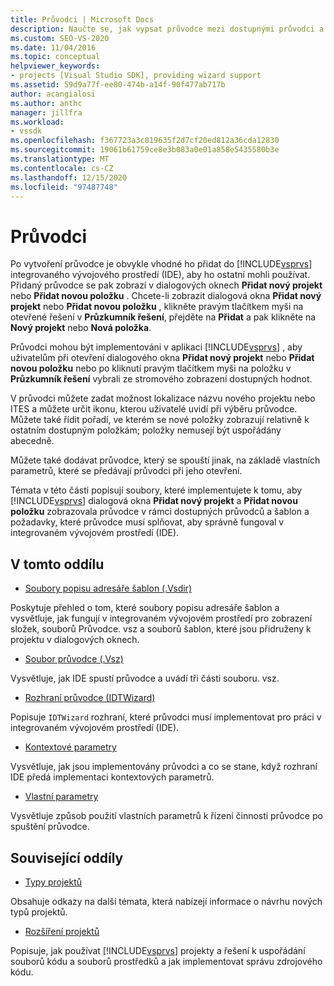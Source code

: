 ```yaml
---
title: Průvodci | Microsoft Docs
description: Naučte se, jak vypsat průvodce mezi dostupnými průvodci a šablonami v aplikaci Visual Studio a o požadavcích, které váš průvodce musí splnit v integrovaném vývojovém prostředí.
ms.custom: SEO-VS-2020
ms.date: 11/04/2016
ms.topic: conceptual
helpviewer_keywords:
- projects [Visual Studio SDK], providing wizard support
ms.assetid: 59d9a77f-ee80-474b-a14f-90f477ab717b
author: acangialosi
ms.author: anthc
manager: jillfra
ms.workload:
- vssdk
ms.openlocfilehash: f367723a3c819635f2d7cf20ed812a36cda12830
ms.sourcegitcommit: 19061b61759ce8e3b083a0e01a858e5435580b3e
ms.translationtype: MT
ms.contentlocale: cs-CZ
ms.lasthandoff: 12/15/2020
ms.locfileid: "97487748"
---
```

# <a name="wizards"></a>Průvodci
Po vytvoření průvodce je obvykle vhodné ho přidat do [!INCLUDE[vsprvs](../../code-quality/includes/vsprvs_md.md)] integrovaného vývojového prostředí (IDE), aby ho ostatní mohli používat. Přidaný průvodce se pak zobrazí v dialogových oknech **Přidat nový projekt** nebo **Přidat novou položku** . Chcete-li zobrazit dialogová okna **Přidat nový projekt** nebo **Přidat novou položku** , klikněte pravým tlačítkem myši na otevřené řešení v **Průzkumník řešení**, přejděte na **Přidat** a pak klikněte na **Nový projekt** nebo **Nová položka**.

 Průvodci mohou být implementováni v aplikaci [!INCLUDE[vsprvs](../../code-quality/includes/vsprvs_md.md)] , aby uživatelům při otevření dialogového okna **Přidat nový projekt** nebo **Přidat novou položku** nebo po kliknutí pravým tlačítkem myši na položku v **Průzkumník řešení** vybrali ze stromového zobrazení dostupných hodnot.

 V průvodci můžete zadat možnost lokalizace názvu nového projektu nebo ITES a můžete určit ikonu, kterou uživatelé uvidí při výběru průvodce. Můžete také řídit pořadí, ve kterém se nové položky zobrazují relativně k ostatním dostupným položkám; položky nemusejí být uspořádány abecedně.

 Můžete také dodávat průvodce, který se spouští jinak, na základě vlastních parametrů, které se předávají průvodci při jeho otevření.

 Témata v této části popisují soubory, které implementujete k tomu, aby [!INCLUDE[vsprvs](../../code-quality/includes/vsprvs_md.md)] dialogová okna **Přidat nový projekt** a **Přidat novou položku** zobrazovala průvodce v rámci dostupných průvodců a šablon a požadavky, které průvodce musí splňovat, aby správně fungoval v integrovaném vývojovém prostředí (IDE).

## <a name="in-this-section"></a>V tomto oddílu
- [Soubory popisu adresáře šablon (.Vsdir)](../../extensibility/internals/template-directory-description-dot-vsdir-files.md)

 Poskytuje přehled o tom, které soubory popisu adresáře šablon a vysvětluje, jak fungují v integrovaném vývojovém prostředí pro zobrazení složek, souborů Průvodce. vsz a souborů šablon, které jsou přidruženy k projektu v dialogových oknech.

- [Soubor průvodce (.Vsz)](../../extensibility/internals/wizard-dot-vsz-file.md)

 Vysvětluje, jak IDE spustí průvodce a uvádí tři části souboru. vsz.

- [Rozhraní průvodce (IDTWizard)](../../extensibility/internals/wizard-interface-idtwizard.md)

 Popisuje `IDTWizard` rozhraní, které průvodci musí implementovat pro práci v integrovaném vývojovém prostředí (IDE).

- [Kontextové parametry](../../extensibility/internals/context-parameters.md)

 Vysvětluje, jak jsou implementovány průvodci a co se stane, když rozhraní IDE předá implementaci kontextových parametrů.

- [Vlastní parametry](../../extensibility/internals/custom-parameters.md)

 Vysvětluje způsob použití vlastních parametrů k řízení činnosti průvodce po spuštění průvodce.

## <a name="related-sections"></a>Související oddíly
- [Typy projektů](../../extensibility/internals/project-types.md)

 Obsahuje odkazy na další témata, která nabízejí informace o návrhu nových typů projektů.

- [Rozšíření projektů](../../extensibility/extending-projects.md)

 Popisuje, jak používat [!INCLUDE[vsprvs](../../code-quality/includes/vsprvs_md.md)] projekty a řešení k uspořádání souborů kódu a souborů prostředků a jak implementovat správu zdrojového kódu.
